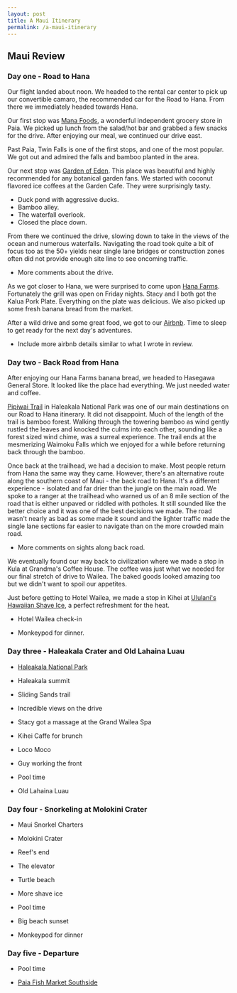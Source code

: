 ```yaml
---
layout: post
title: A Maui Itinerary
permalink: /a-maui-itinerary
---
```


## Maui Review

### Day one - Road to Hana
Our flight landed about noon. We headed to the rental car center to pick up our convertible camaro, the recommended car for the Road to Hana. From there we immediately headed towards Hana.

Our first stop was [Mana Foods](https://manafoodsmaui.com), a wonderful independent grocery store in Paia. We picked up lunch from the salad/hot bar and grabbed a few snacks for the drive. After enjoying our meal, we continued our drive east.

Past Paia, Twin Falls is one of the first stops, and one of the most popular. We got out and admired the falls and bamboo planted in the area.

Our next stop was [Garden of Eden](https://mauigardenofeden.com). This place was beautiful and highly recommended for any botanical garden fans. We started with coconut flavored ice coffees at the Garden Cafe. They were surprisingly tasty.
- Duck pond with aggressive ducks.
- Bamboo alley.
- The waterfall overlook.
- Closed the place down.

From there we continued the drive, slowing down to take in the views of the ocean and numerous waterfalls. Navigating the road took quite a bit of focus too as the 50+ yields near single lane bridges or construction zones often did not provide enough site line to see oncoming traffic.
- More comments about the drive.

As we got closer to Hana, we were surprised to come upon [Hana Farms](https://www.hanafarms.com/). Fortunately the grill was open on Friday nights. Stacy and I both got the Kalua Pork Plate. Everything on the plate was delicious. We also picked up some fresh banana bread from the market.

After a wild drive and some great food, we got to our [Airbnb](https://www.airbnb.com/rooms/18039677). Time to sleep to get ready for the next day's adventures.
- Include more airbnb details similar to what I wrote in review.

### Day two - Back Road from Hana
After enjoying our Hana Farms banana bread, we headed to Hasegawa General Store. It looked like the place had everything. We just needed water and coffee.

[Pipiwai Trail](https://pipiwaitrail.com) in Haleakala National Park was one of our main destinations on our Road to Hana itinerary. It did not disappoint. Much of the length of the trail is bamboo forest. Walking through the towering bamboo as wind gently rustled the leaves and knocked the culms into each other, sounding like a forest sized wind chime, was a surreal experience. The trail ends at the mesmerizing Waimoku Falls which we enjoyed for a while before returning back through the bamboo.

Once back at the trailhead, we had a decision to make. Most people return from Hana the same way they came. However, there's an alternative route along the southern coast of Maui - the back road to Hana. It's a different experience - isolated and far drier than the jungle on the main road. We spoke to a ranger at the trailhead who warned us of an 8 mile section of the road that is either unpaved or riddled with potholes. It still sounded like the better choice and it was one of the best decisions we made. The road wasn't nearly as bad as some made it sound and the lighter traffic made the single lane sections far easier to navigate than on the more crowded main road.

- More comments on sights along back road.

We eventually found our way back to civilization where we made a stop in Kula at Grandma's Coffee House. The coffee was just what we needed for our final stretch of drive to Wailea. The baked goods looked amazing too but we didn't want to spoil our appetites.

Just before getting to Hotel Wailea, we made a stop in Kihei at [Ululani's Hawaiian Shave Ice](https://www.ululanishawaiianshaveice.com), a perfect refreshment for the heat.

- Hotel Wailea check-in

- Monkeypod for dinner.

### Day three - Haleakala Crater and Old Lahaina Luau
- [Haleakala National Park](https://www.nps.gov/hale/index.htm)
- Haleakala summit
- Sliding Sands trail
- Incredible views on the drive

- Stacy got a massage at the Grand Wailea Spa

- Kihei Caffe for brunch
- Loco Moco
- Guy working the front

- Pool time

- Old Lahaina Luau

### Day four - Snorkeling at Molokini Crater
- Maui Snorkel Charters
- Molokini Crater
- Reef's end
- The elevator
- Turtle beach

- More shave ice

- Pool time

- Big beach sunset

- Monkeypod for dinner

### Day five - Departure
- Pool time

- [Paia Fish Market Southside](https://paiafishmarket.com/southside-kihei/)
